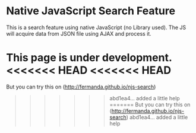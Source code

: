 Native JavaScript Search Feature
==============

This is a search feature using native JavaScript (no Library used).
The JS will acquire data from JSON file using AJAX and process it.

This page is under development.
<<<<<<< HEAD
<<<<<<< HEAD
=======
But you can try this on (http://fermanda.github.io/njs-search)
>>>>>>> abd1ea4... added a little help
=======
But you can try this on (http://fermanda.github.io/njs-search)
>>>>>>> abd1ea4... added a little help
